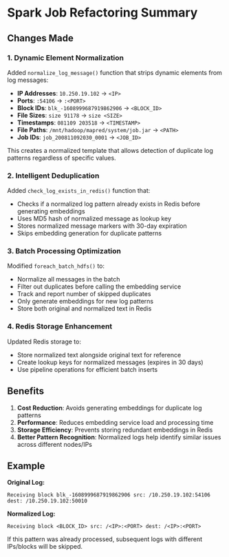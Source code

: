 # Spark Job Refactoring Summary

## Changes Made

### 1. Dynamic Element Normalization
Added `normalize_log_message()` function that strips dynamic elements from log messages:

- **IP Addresses**: `10.250.19.102` → `<IP>`
- **Ports**: `:54106` → `:<PORT>`
- **Block IDs**: `blk_-1608999687919862906` → `<BLOCK_ID>`
- **File Sizes**: `size 91178` → `size <SIZE>`
- **Timestamps**: `081109 203518` → `<TIMESTAMP>`
- **File Paths**: `/mnt/hadoop/mapred/system/job.jar` → `<PATH>`
- **Job IDs**: `job_200811092030_0001` → `<JOB_ID>`

This creates a normalized template that allows detection of duplicate log patterns regardless of specific values.

### 2. Intelligent Deduplication
Added `check_log_exists_in_redis()` function that:

- Checks if a normalized log pattern already exists in Redis before generating embeddings
- Uses MD5 hash of normalized message as lookup key
- Stores normalized message markers with 30-day expiration
- Skips embedding generation for duplicate patterns

### 3. Batch Processing Optimization
Modified `foreach_batch_hdfs()` to:

- Normalize all messages in the batch
- Filter out duplicates before calling the embedding service
- Track and report number of skipped duplicates
- Only generate embeddings for new log patterns
- Store both original and normalized text in Redis

### 4. Redis Storage Enhancement
Updated Redis storage to:

- Store normalized text alongside original text for reference
- Create lookup keys for normalized messages (expires in 30 days)
- Use pipeline operations for efficient batch inserts

## Benefits

1. **Cost Reduction**: Avoids generating embeddings for duplicate log patterns
2. **Performance**: Reduces embedding service load and processing time
3. **Storage Efficiency**: Prevents storing redundant embeddings in Redis
4. **Better Pattern Recognition**: Normalized logs help identify similar issues across different nodes/IPs

## Example

**Original Log:**
```
Receiving block blk_-1608999687919862906 src: /10.250.19.102:54106 dest: /10.250.19.102:50010
```

**Normalized Log:**
```
Receiving block <BLOCK_ID> src: /<IP>:<PORT> dest: /<IP>:<PORT>
```

If this pattern was already processed, subsequent logs with different IPs/blocks will be skipped.
